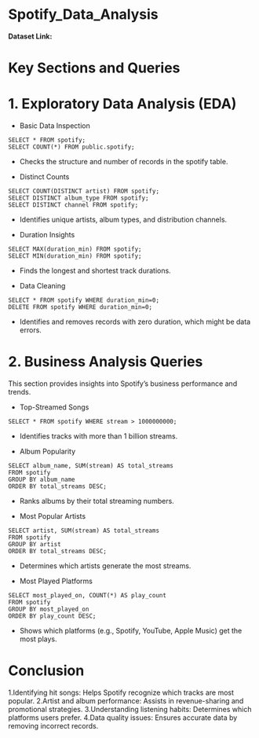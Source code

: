 # Spotify_Data_Analysis

**Dataset Link:** 
# Key Sections and Queries

 # 1. Exploratory Data Analysis (EDA)
 * Basic Data Inspection

```
SELECT * FROM spotify;
SELECT COUNT(*) FROM public.spotify;
```
  * Checks the structure and number of records in the spotify table.

* Distinct Counts
```
SELECT COUNT(DISTINCT artist) FROM spotify;
SELECT DISTINCT album_type FROM spotify;
SELECT DISTINCT channel FROM spotify;
```
  * Identifies unique artists, album types, and distribution channels.

* Duration Insights
```
SELECT MAX(duration_min) FROM spotify;
SELECT MIN(duration_min) FROM spotify;
```
  * Finds the longest and shortest track durations.

* Data Cleaning
```
SELECT * FROM spotify WHERE duration_min=0;
DELETE FROM spotify WHERE duration_min=0;
```
  * Identifies and removes records with zero duration, which might be data errors.

# 2. Business Analysis Queries
  This section provides insights into Spotify’s business performance and trends.

* Top-Streamed Songs
```
SELECT * FROM spotify WHERE stream > 1000000000;
```
  * Identifies tracks with more than 1 billion streams.

* Album Popularity
```
SELECT album_name, SUM(stream) AS total_streams
FROM spotify
GROUP BY album_name
ORDER BY total_streams DESC;
```
  * Ranks albums by their total streaming numbers.

* Most Popular Artists
```
SELECT artist, SUM(stream) AS total_streams
FROM spotify
GROUP BY artist
ORDER BY total_streams DESC;
```
  * Determines which artists generate the most streams.

* Most Played Platforms
```
SELECT most_played_on, COUNT(*) AS play_count
FROM spotify
GROUP BY most_played_on
ORDER BY play_count DESC;
```
  * Shows which platforms (e.g., Spotify, YouTube, Apple Music) get the most plays.

# Conclusion

1.Identifying hit songs: Helps Spotify recognize which tracks are most popular.
2.Artist and album performance: Assists in revenue-sharing and promotional strategies.
3.Understanding listening habits: Determines which platforms users prefer.
4.Data quality issues: Ensures accurate data by removing incorrect records.


